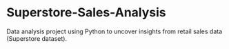 # Superstore-Sales-Analysis
Data analysis project using Python to uncover insights from retail sales data (Superstore dataset).
